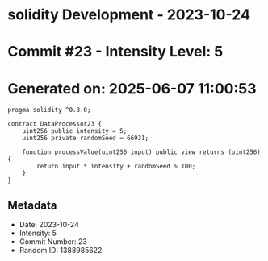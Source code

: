 ﻿# solidity Development - 2023-10-24
# Commit #23 - Intensity Level: 5
# Generated on: 2025-06-07 11:00:53
```solidity
pragma solidity ^0.8.0;

contract DataProcessor23 {
    uint256 public intensity = 5;
    uint256 private randomSeed = 66931;

    function processValue(uint256 input) public view returns (uint256) {
        return input * intensity + randomSeed % 100;
    }
}
```
## Metadata
- Date: 2023-10-24
- Intensity: 5
- Commit Number: 23
- Random ID: 1388985622
